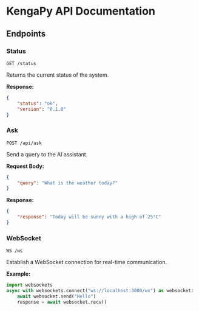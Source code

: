 # KengaPy API Documentation

## Endpoints

### Status
```
GET /status
```
Returns the current status of the system.

**Response:**
```json
{
    "status": "ok",
    "version": "0.1.0"
}
```

### Ask
```
POST /api/ask
```
Send a query to the AI assistant.

**Request Body:**
```json
{
    "query": "What is the weather today?"
}
```

**Response:**
```json
{
    "response": "Today will be sunny with a high of 25°C"
}
```

### WebSocket
```
WS /ws
```
Establish a WebSocket connection for real-time communication.

**Example:**
```python
import websockets
async with websockets.connect("ws://localhost:3000/ws") as websocket:
    await websocket.send("Hello")
    response = await websocket.recv()
``` 